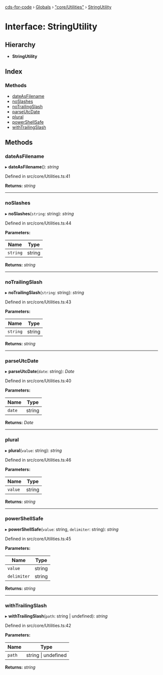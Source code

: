 [cds-for-code](../README.md) › [Globals](../globals.md) › ["core/Utilities"](../modules/_core_utilities_.md) › [StringUtility](_core_utilities_.stringutility.md)

# Interface: StringUtility

## Hierarchy

* **StringUtility**

## Index

### Methods

* [dateAsFilename](_core_utilities_.stringutility.md#dateasfilename)
* [noSlashes](_core_utilities_.stringutility.md#noslashes)
* [noTrailingSlash](_core_utilities_.stringutility.md#notrailingslash)
* [parseUtcDate](_core_utilities_.stringutility.md#parseutcdate)
* [plural](_core_utilities_.stringutility.md#plural)
* [powerShellSafe](_core_utilities_.stringutility.md#powershellsafe)
* [withTrailingSlash](_core_utilities_.stringutility.md#withtrailingslash)

## Methods

###  dateAsFilename

▸ **dateAsFilename**(): *string*

Defined in src/core/Utilities.ts:41

**Returns:** *string*

___

###  noSlashes

▸ **noSlashes**(`string`: string): *string*

Defined in src/core/Utilities.ts:44

**Parameters:**

Name | Type |
------ | ------ |
`string` | string |

**Returns:** *string*

___

###  noTrailingSlash

▸ **noTrailingSlash**(`string`: string): *string*

Defined in src/core/Utilities.ts:43

**Parameters:**

Name | Type |
------ | ------ |
`string` | string |

**Returns:** *string*

___

###  parseUtcDate

▸ **parseUtcDate**(`date`: string): *Date*

Defined in src/core/Utilities.ts:40

**Parameters:**

Name | Type |
------ | ------ |
`date` | string |

**Returns:** *Date*

___

###  plural

▸ **plural**(`value`: string): *string*

Defined in src/core/Utilities.ts:46

**Parameters:**

Name | Type |
------ | ------ |
`value` | string |

**Returns:** *string*

___

###  powerShellSafe

▸ **powerShellSafe**(`value`: string, `delimiter`: string): *string*

Defined in src/core/Utilities.ts:45

**Parameters:**

Name | Type |
------ | ------ |
`value` | string |
`delimiter` | string |

**Returns:** *string*

___

###  withTrailingSlash

▸ **withTrailingSlash**(`path`: string | undefined): *string*

Defined in src/core/Utilities.ts:42

**Parameters:**

Name | Type |
------ | ------ |
`path` | string &#124; undefined |

**Returns:** *string*
